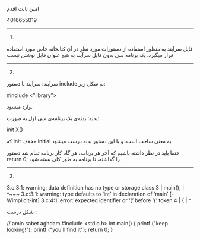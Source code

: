 امین ثابت اقدم

4016655019

-----------------------------------------------------------------------------------------------------------------------------------
1.

 فایل سرآیند به منظور استفاده از دستورات مورد نظر در آن کتابخانه خاص مورد استفاده قرار میگیرد. یک برنامه سی بدون فایل سرآیند به هیچ عنوان قابل نوشتن نیست

 -----------------------------------------------------------------------------------------------------------------------------------

2.

سرآیند: سرآیند با دستور include به شکل زیر:

#include <"library">

وارد میشود.

بدنه: بدنه‌ی یک برنامه‌ی سی اول به صورت:

init X()

که init مخفف initial به معنی ساخت است. و با این دستور بدنه درست میشود

حتما باید در نظر داشته باشیم که آخر هر برنامه، هر گاه کار برنامه تمام شد دستور return 0; را گذاشته، تا برنامه به طور کلی بسته شود

--------------
3.

3.c:3:1: warning: data definition has no type or storage class
    3 | main();
      | ^~~~
3.c:3:1: warning: type defaults to ‘int’ in declaration of ‘main’ [-Wimplicit-int]
3.c:4:1: error: expected identifier or ‘(’ before ‘{’ token
    4 | {
      | ^


شکل درست
:

// amin sabet aghdam
#include <stdio.h>
int main()
{
    printf ("keep looking!");
    printf ("you\'ll find it");
    return 0;
}